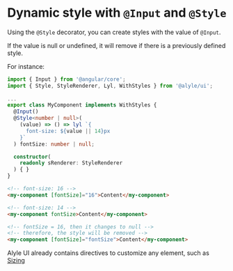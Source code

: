 # Dynamic style with `@Input` and `@Style`

Using the `@Style` decorator, you can create styles with the value of `@Input`.

If the value is null or undefined, it will remove if there is a previously defined style.

For instance:

```ts
import { Input } from '@angular/core';
import { Style, StyleRenderer, Lyl, WithStyles } from '@alyle/ui';
 
...
export class MyComponent implements WithStyles {
  @Input()
  @Style<number | null>(
    (value) => () => lyl `{
      font-size: ${value || 14}px
    }`
  ) fontSize: number | null;

  constructor(
    readonly sRenderer: StyleRenderer
  ) { }
}
```

```html
<!-- font-size: 16 -->
<my-component [fontSize]="16">Content</my-component>

<!-- font-size: 14 -->
<my-component fontSize>Content</my-component>

<!-- fontSize = 16, then it changes to null -->
<!-- therefore, the style will be removed -->
<my-component [fontSize]="fontSize">Content</my-component>
```

Alyle UI already contains directives to customize any element, such as [Sizing](./styles/sizing)

